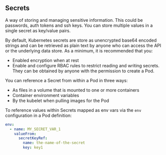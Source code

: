 ## Secrets

A way of storing and managing sensitive information. This could be passwords, auth tokens and ssh keys. You can store multiple values in a single secret as key/value pairs.

By default, Kubernetes secrets are store as unencrypted base64 encoded strings and can be retrieved as plain text by anyone who can access the API or the underlying data store. As a minimum, it is recommended that you:

- Enabled encryption when at rest
- Enable and configure RBAC rules to restrict reading and writing secrets. They can be obtained by anyone with the permission to create a Pod.

You can reference a Secret from within a Pod in three ways:

- As files in a volume that is mounted to one or more containers
- Container environment variables
- By the kubelet when pulling images for the Pod

To reference values within Secrets mapped as env vars via the `env` configuration in a Pod definition:

```yaml
env:
  - name: MY_SECRET_VAR_1
    valueFrom:
      secretKeyRef:
        name: the-name-of-the-secret
        key: key1
```
